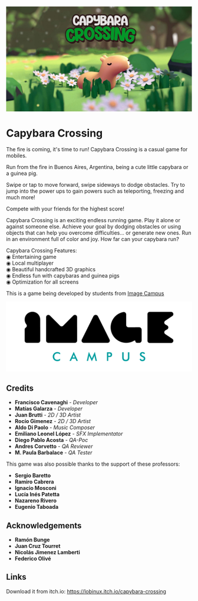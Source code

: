 <p align="center">
<img src="logo.png" alt="Capybara Crossing"/>
</p>

# Capybara Crossing

The fire is coming, it's time to run!
Capybara Crossing is a casual game for mobiles.

Run from the fire in Buenos Aires, Argentina, being a cute little capybara or a guinea pig. 

Swipe or tap to move forward, swipe sideways to dodge obstacles. Try to jump into the power ups to gain powers such as teleporting, freezing and much more!

Compete with your friends for the highest score!

Capybara Crossing is an exciting endless running game. Play it alone or against someone else.
Achieve your goal by dodging obstacles or using objects that can help you overcome difficulties... or generate new ones.
Run in an environment full of color and joy.
How far can your capybara run?

Capybara Crossing Features:<br>
◉ Entertaining game<br>
◉ Local multiplayer<br>
◉ Beautiful handcrafted 3D graphics<br>
◉ Endless fun with capybaras and guinea pigs<br>
◉ Optimization for all screens


This is a game being developed by students from <a href="https://www.imagecampus.edu.ar/">Image Campus</a>

<p align="center">
  <a href="https://www.imagecampus.edu.ar/">
    <img src="logo-image-campus.png" alt="Image Campus"/>
  </a> 
</p>


## Credits

- **Francisco Cavenaghi** - *Developer*
- **Matías Galarza** - *Developer*
- **Juan Brutti** - *2D / 3D Artist*
- **Rocío Gimenez** - *2D / 3D Artist*
- **Aldo Di Paolo** - *Music Composer*
- **Emiliano Leonel López** - *SFX Implementator*
- **Diego Pablo Acosta** - *QA-Poc*
- **Andres Corvetto** - *QA Reviewer*
- **M. Paula Barbalace** - *QA Tester*


This game was also possible thanks to the support of these professors:

- **Sergio Baretto**
- **Ramiro Cabrera**
- **Ignacio Mosconi**
- **Lucía Inés Patetta**
- **Nazareno Rivero**
- **Eugenio Taboada**


## Acknowledgements

- **Ramón Bunge**
- **Juan Cruz Tourret**
- **Nicolás Jimenez Lamberti**
- **Federico Olivé**


## Links

Download it from itch.io: https://lobinux.itch.io/capybara-crossing
